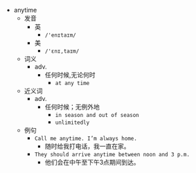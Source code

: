 - anytime
  - 发音
    - 英
      - `/'enɪtaɪm/`
    - 美
      - `/'ɛnɪ,taɪm/`
  - 词义
    - adv.
      - 任何时候,无论何时
        - `at any time`
  - 近义词
    - adv.
      - 任何时候；无例外地
        - `in season and out of season`
        - `unlimitedly`
  - 例句
    - `Call me anytime. I’m always home.`
      - 随时给我打电话，我一直在家。
    - `They should arrive anytime between noon and 3 p.m.`
      - 他们会在中午至下午3点期间到达。

